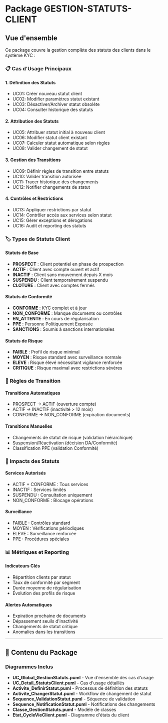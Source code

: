 # Package GESTION-STATUTS-CLIENT

## Vue d'ensemble

Ce package couvre la gestion complète des statuts des clients dans le système KYC :

### 📋 **Cas d'Usage Principaux**

#### 1. **Définition des Statuts**
- UC01: Créer nouveau statut client
- UC02: Modifier paramètres statut existant
- UC03: Désactiver/Archiver statut obsolète
- UC04: Consulter historique des statuts

#### 2. **Attribution des Statuts**
- UC05: Attribuer statut initial à nouveau client
- UC06: Modifier statut client existant
- UC07: Calculer statut automatique selon règles
- UC08: Valider changement de statut

#### 3. **Gestion des Transitions**
- UC09: Définir règles de transition entre statuts
- UC10: Valider transition autorisée
- UC11: Tracer historique des changements
- UC12: Notifier changements de statut

#### 4. **Contrôles et Restrictions**
- UC13: Appliquer restrictions par statut
- UC14: Contrôler accès aux services selon statut
- UC15: Gérer exceptions et dérogations
- UC16: Audit et reporting des statuts

### 🏷️ **Types de Statuts Client**

#### **Statuts de Base**
- **PROSPECT** : Client potentiel en phase de prospection
- **ACTIF** : Client avec compte ouvert et actif
- **INACTIF** : Client sans mouvement depuis X mois
- **SUSPENDU** : Client temporairement suspendu
- **CLOTURE** : Client avec comptes fermés

#### **Statuts de Conformité**
- **CONFORME** : KYC complet et à jour
- **NON_CONFORME** : Manque documents ou contrôles
- **EN_ATTENTE** : En cours de régularisation
- **PPE** : Personne Politiquement Exposée
- **SANCTIONS** : Soumis à sanctions internationales

#### **Statuts de Risque**
- **FAIBLE** : Profil de risque minimal
- **MOYEN** : Risque standard avec surveillance normale
- **ELEVE** : Risque élevé nécessitant vigilance renforcée
- **CRITIQUE** : Risque maximal avec restrictions sévères

### 🔄 **Règles de Transition**

#### **Transitions Automatiques**
- PROSPECT → ACTIF (ouverture compte)
- ACTIF → INACTIF (inactivité > 12 mois)
- CONFORME → NON_CONFORME (expiration documents)

#### **Transitions Manuelles**
- Changements de statut de risque (validation hiérarchique)
- Suspension/Réactivation (décision DA/Conformité)
- Classification PPE (validation Conformité)

### 🎯 **Impacts des Statuts**

#### **Services Autorisés**
- ACTIF + CONFORME : Tous services
- INACTIF : Services limités
- SUSPENDU : Consultation uniquement
- NON_CONFORME : Blocage opérations

#### **Surveillance**
- FAIBLE : Contrôles standard
- MOYEN : Vérifications périodiques
- ELEVE : Surveillance renforcée
- PPE : Procédures spéciales

### 📊 **Métriques et Reporting**

#### **Indicateurs Clés**
- Répartition clients par statut
- Taux de conformité par segment
- Durée moyenne de régularisation
- Évolution des profils de risque

#### **Alertes Automatiques**
- Expiration prochaine de documents
- Dépassement seuils d'inactivité
- Changements de statut critique
- Anomalies dans les transitions

---

## 📁 Contenu du Package

### Diagrammes Inclus
- **UC_Global_GestionStatuts.puml** - Vue d'ensemble des cas d'usage
- **UC_Detail_StatutsClient.puml** - Cas d'usage détaillés
- **Activite_DefinirStatut.puml** - Processus de définition des statuts
- **Activite_ChangerStatut.puml** - Workflow de changement de statut
- **Sequence_ValidationStatut.puml** - Séquence de validation
- **Sequence_NotificationStatut.puml** - Notifications des changements
- **Classe_GestionStatuts.puml** - Modèle de classes
- **Etat_CycleVieClient.puml** - Diagramme d'états du client
